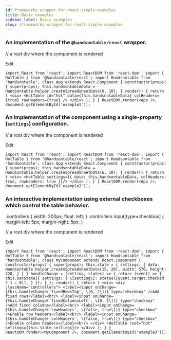 ```yaml
---
id: frameworks-wrapper-for-react-simple-examples
title: Basic examples
sidebar_label: Basic examples
slug: /frameworks-wrapper-for-react-simple-examples
---
```


### An implementation of the `@handsontable/react` wrapper.

// a root div where the component is rendered <div id="example1" class="hot"></div>

Edit

```
import React from 'react'; import ReactDOM from 'react-dom'; import { HotTable } from '@handsontable/react'; import Handsontable from 'handsontable'; class App extends React.Component { constructor(props) { super(props); this.handsontableData = Handsontable.helper.createSpreadsheetData(6, 10); } render() { return ( <div> <HotTable id="hot" data={this.handsontableData} colHeaders={true} rowHeaders={true} /> </div> ); } } ReactDOM.render(<App />, document.getElementById('example1'));
```

### An implementation of the component using a single-property (`settings`) configuration.

// a root div where the component is rendered <div id="example2" class="hot"></div>

Edit

```
import React from 'react'; import ReactDOM from 'react-dom'; import { HotTable } from '@handsontable/react'; import Handsontable from 'handsontable'; class App extends React.Component { constructor(props) { super(props); this.handsontableData = Handsontable.helper.createSpreadsheetData(6, 10); } render() { return ( <div> <HotTable settings={{ data: this.handsontableData, colHeaders: true, rowHeaders: true }}/> </div> ); } } ReactDOM.render(<App />, document.getElementById('example2'));
```

### An interactive implementation using external checkboxes which control the table behavior.

.controllers { width: 200px; float: left; } .controllers input\[type=checkbox\] { margin-left: 5px; margin-right: 5px; }

// a root div where the component is rendered <div id="example3" class="hot"></div>

Edit

```
import React from 'react'; import ReactDOM from 'react-dom'; import { HotTable } from '@handsontable/react'; import Handsontable from 'handsontable'; class MyComponent extends React.Component { constructor(props) { super(props); this.state = { settings: { data: Handsontable.helper.createSpreadsheetData(15, 20), width: 570, height: 220, } } } handleChange = (setting, states) => { return (event) => { this.setState({ settings: { \[setting\]: states\[event.target.checked ? 1 : 0\], } }); } }; render() { return ( <div> <div className="controllers"> <label><input onChange={this.handleChange('fixedRowsTop', \[0, 2\])} type="checkbox" />Add fixed rows</label><br/> <label><input onChange={this.handleChange('fixedColumnsLeft', \[0, 2\])} type="checkbox" />Add fixed columns</label><br/> <label><input onChange={this.handleChange('rowHeaders', \[false, true\])} type="checkbox" />Enable row headers</label><br/> <label><input onChange={this.handleChange('colHeaders', \[false, true\])} type="checkbox" />Enable column headers</label><br/> </div> <HotTable root="hot" settings={this.state.settings}/> </div> ); } } ReactDOM.render(<MyComponent />, document.getElementById('example3'));
```
